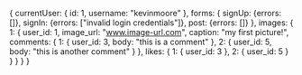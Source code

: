 {
  currentUser: {
    id: 1,
    username: "kevinmoore"
  },
  forms: {
    signUp: {errors: []},
    signIn: {errors: ["invalid login credentials"]},
    post: {errors: []}
  },
  images: {
    1: {
      user_id: 1,
      image_url: "www.image-url.com",
      caption: "my first picture!",
      comments: {
        1: {
          user_id: 3,
          body: "this is a comment"
        },
        2: {
          user_id: 5,
          body: "this is another comment"
        }
      },
      likes: {
        1: {
          user_id: 3
        },
        2: {
          user_id: 5
        }
      }
    }
  }
}
